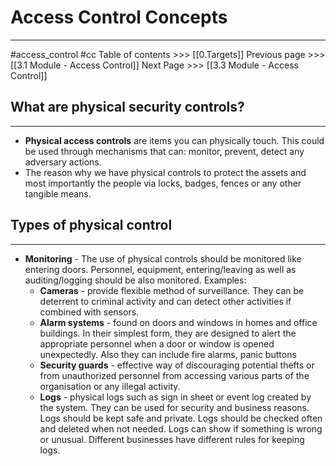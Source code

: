 # Access Control Concepts
---
#access_control  #cc
Table of contents >>> [[0.Targets]]
Previous page >>> [[3.1 Module  - Access Control]]
Next Page >>> [[3.3 Module  - Access Control]]

## What are physical security controls?
---
- **Physical access controls** are items you can physically touch. This could be used through mechanisms that can: monitor, prevent, detect any adversary actions.
- The reason why we have physical controls to protect the assets and most importantly the people via locks, badges, fences or any other tangible means.

## Types of physical control
---
- **Monitoring** - The use of physical controls should be monitored like entering doors. Personnel, equipment, entering/leaving as well as auditing/logging should be also monitored. Examples:
	- **Cameras** - provide flexible method of surveillance. They can be deterrent to criminal activity and can detect other activities if combined with sensors.
	- **Alarm systems** - found on doors and windows in homes and office buildings. In their simplest form, they are designed to alert the appropriate personnel when a door or window is opened unexpectedly. Also they can include fire alarms, panic buttons
	- **Security guards** - effective way of discouraging potential thefts or from unauthorized personnel from accessing various parts of the organisation or any illegal activity.
	- **Logs** - physical logs such as sign in sheet or event log created by the system. They can be used for security and business reasons. Logs should be kept safe and private. Logs should be checked often and deleted when not needed. Logs can show if something is wrong or unusual. Different businesses have different rules for keeping logs.